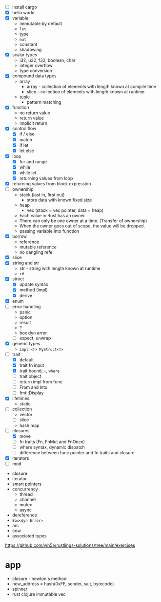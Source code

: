 - [ ] install cargo
- [x] hello world
- [x] variable
  - immutable by default
  - `let`
  - type
  - `mut`
  - constant
  - shadowing
- [x] scalar types
  - i32, u32, f32, boolean, char
  - integer overflow
  - type conversion
- [x] compound data types
  - array
    - array - collection of elements with length known at compile time
    - slice - collection of elements with length known at runtime
  - tuple
    - pattern matching
- [x] function
  - no return value
  - return value
  - implicit return
- [x] control flow
  - [x] if / else
  - [x] match
  - [x] if let
  - [x] let else
- [x] loop
  - [x] for and range
  - [x] while
  - [x] while let
  - [x] returning values from loop
- [x] returning values from block expression
- [ ] ownership
  - stack (last in, first out)
    - store data with known fixed size
  - heap
    - vec (stack = vec pointer, data = heap)
  - Each value in Rust has an owner.
  - There can only be one owner at a time. (Transfer of ownership)
  - When the owner goes out of scope, the value will be dropped.
  - passing variable into function
- [x] borrow
  - reference
  - mutable reference
  - no dangling refe
- [x] slice
- [x] string and str
  - str - string with length known at runtime
  - `r#`
- [x] struct
  - [x] update syntax
  - [x] method (impl)
  - [x] derive
- [x] enum
- [ ] error handling
  - panic
  - option
  - result
  - ?
  - box dyn error
  - [ ] expect, unwrap
- [x] generic types
  - `impl <T> MyStruct<T>`
- [ ] trait
  - [x] default
  - [x] trait fn input
  - [x] trait bound, `+`, `where`
  - [ ] trait object
  - [ ] return impl from func
  - [ ] From and Into
  - [ ] fmt::Display
- [x] lifetimes
  - static
- [ ] collection
  - vector
  - [ ] slice
  - hash map
- [ ] closures
  - [x] move
  - [ ] fn traits (Fn, FnMut and FnOnce)
  - [ ] where syntax, dynamic dispatch
  - [ ] difference between func pointer and fn traits and closure
- [x] iterators
- [ ] mod

- closure
- iterator
- smart pointers
- concurrency
  - thread
  - channel
  - mutex
  - async
- dereference
- `Box<dyn Error>`
- arc
- cow
- associated types

https://github.com/wh5a/rustlings-solutions/tree/main/exercises

# app

- closure - newton's method
- new_address = hash(0xFF, sender, salt, bytecode)
- spinner
- rust clojure immutable vec
